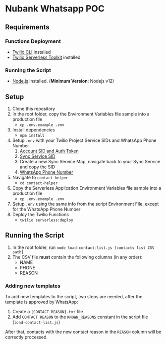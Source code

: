 # Nubank Whatsapp POC

## Requirements

### Functions Deployment
* [Twilio CLI](https://www.twilio.com/docs/twilio-cli/quickstart) installed
* [Twilio Serverless Toolkit](https://www.twilio.com/docs/labs/serverless-toolkit) installed

### Running the Script
* [Node.js](https://nodejs.org/en/) installed. (**Minimum Version**: Nodejs v12)


## Setup

1. Clone this repository
2. In the root folder, copy the Environment Variables file sample into a production file
    * `cp .env.example .env`
3. Install dependencies
    * `npm install`
4. Setup `.env` with your Twilio Project Service SIDs and WhatsApp Phone Number
   1. [Account SID and Auth Token](https://console.twilio.com/)
   2. [Sync Service SID](https://console.twilio.com/us1/develop/sync/services?frameUrl=%2Fconsole%2Fsync%2Fservices%3Fx-target-region%3Dus1)
   3. Create a new Sync Service Map, navigate back to your Sync Service and copy the SID
   4. [WhatsApp Phone Number](https://console.twilio.com/us1/develop/sms/senders/whatsapp-senders?frameUrl=%2Fconsole%2Fsms%2Fwhatsapp%2Fsenders%3Fx-target-region%3Dus1)
5. Navigate to `contact-helper`
    * `cd contact-helper` 
6. Copy the Serverless Application Environment Variables file sample into a production file
    * `cp .env.example .env`
7. Setup `.env` using the same info from the script Environment File, except for the WhatsApp Phone Number
8. Deploy the Twilio Functions
    * `twilio serverless:deploy`

## Running the Script

1. In the root folder, run `node load-contact-list.js [contacts list CSV path]`
2. The CSV file **must** contain the following columns (in any order):
    * NAME
    * PHONE
    * REASON

### Adding new templates

To add new templates to the script, two steps are needed, after the template is approved by WhatsApp:

1. Create a `[CONTACT_REASON].txt` file
2. Add `CONTACT REASON` to the `KNOWN_REASONS` constant in the script file (`load-contact-list.js`)

After that, contacts with the new contact reason in the `REASON` column will be correctly processed.